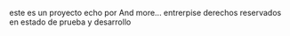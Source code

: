 este es un proyecto echo por And more... entrerpise derechos reservados en estado de prueba y desarrollo